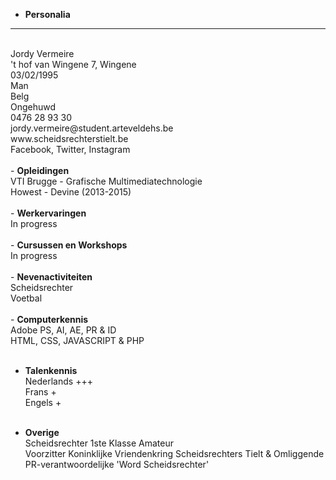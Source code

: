 - <b>Personalia</b> 
<hr width="100%"><br/>
	Jordy Vermeire<br/>
	't hof van Wingene 7, Wingene<br/>
	03/02/1995<br/>
	Man<br/>
	Belg<br/>
	Ongehuwd<br/>
	0476 28 93 30<br/>
	jordy.vermeire@student.arteveldehs.be<br/>
	www.scheidsrechterstielt.be<br/>
	Facebook, Twitter, Instagram<br/><br/>
- <b>Opleidingen</b><br/>
VTI Brugge - Grafische Multimediatechnologie<br/>
Howest - Devine (2013-2015)<br/><br/>
- <b>Werkervaringen</b><br/>
In progress<br/><br/>
- <b>Cursussen en Workshops</b><br/>
In progress<br/><br/>
- <b>Nevenactiviteiten</b><br/>
Scheidsrechter<br/>
Voetbal<br/><br/>
- <b>Computerkennis</b><br/>
Adobe PS, AI, AE, PR & ID<br/>
HTML, CSS, JAVASCRIPT & PHP<br/><br/>

- <b>Talenkennis</b><br/>
Nederlands +++<br/>
Frans +<br/>
Engels +<br/><br/>

- <b>Overige</b><br/>
Scheidsrechter 1ste Klasse Amateur<br/>
Voorzitter Koninklijke Vriendenkring Scheidsrechters Tielt & Omliggende <br/>
PR-verantwoordelijke 'Word Scheidsrechter'<br/>
